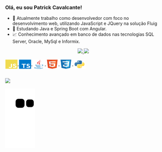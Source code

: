 ### Olá, eu sou Patrick Cavalcante!

- 🔭 Atualmente trabalho como desenvolvedor com foco no desenvolvimento web, utilizando JavaScript e JQuery na solução Fluig
- 🚀 Estudando Java e Spring Boot com Angular.
- 📈 Conhecimento avançado em banco de dados nas tecnologias SQL Server, Oracle, MySql e Informix.



<div align="center">
  <a href="https://github.com/PatrickCavalcant">
  <img height="180em" src="https://github-readme-stats.vercel.app/api?username=PatrickCavalcant&show_icons=true&theme=dark&include_all_commits=true&count_private=true"/>
  <img height="180em" src="https://github-readme-stats.vercel.app/api/top-langs/?username=PatrickCavalcant&layout=compact&langs_count=7&theme=dark"/>
</div>
  
<div style="display: inline_block"><br>
  <img align="center" alt="PC-Js" height="30" width="40" src="https://raw.githubusercontent.com/devicons/devicon/master/icons/javascript/javascript-plain.svg">
  <img align="center" alt="PC-Ts" height="30" width="40" src="https://raw.githubusercontent.com/devicons/devicon/master/icons/typescript/typescript-plain.svg">
  <img align="center" alt="PC-Java" height="30" width="40" src="https://raw.githubusercontent.com/devicons/devicon/master/icons/java/java-original.svg">
  <img align="center" alt="PC-HTML" height="30" width="40" src="https://raw.githubusercontent.com/devicons/devicon/master/icons/html5/html5-original.svg">
  <img align="center" alt="PC-CSS" height="30" width="40" src="https://raw.githubusercontent.com/devicons/devicon/master/icons/css3/css3-original.svg">
  <img align="center" alt="PC-Python" height="30" width="40" src="https://raw.githubusercontent.com/devicons/devicon/master/icons/python/python-original.svg">
</div>
  
  ##
 
<div> 
  <a href="https://www.linkedin.com/in/patrick-cavalcante-moraes-a95635179/" target="_blank"><img src="https://img.shields.io/badge/-LinkedIn-%230077B5?style=for-the-badge&logo=linkedin&logoColor=white" target="_blank"></a> 
  
  ![Snake animation](https://github.com/PatrickCavalcant/PatrickCavalcant/blob/output/github-contribution-grid-snake.svg)
  
</div>


